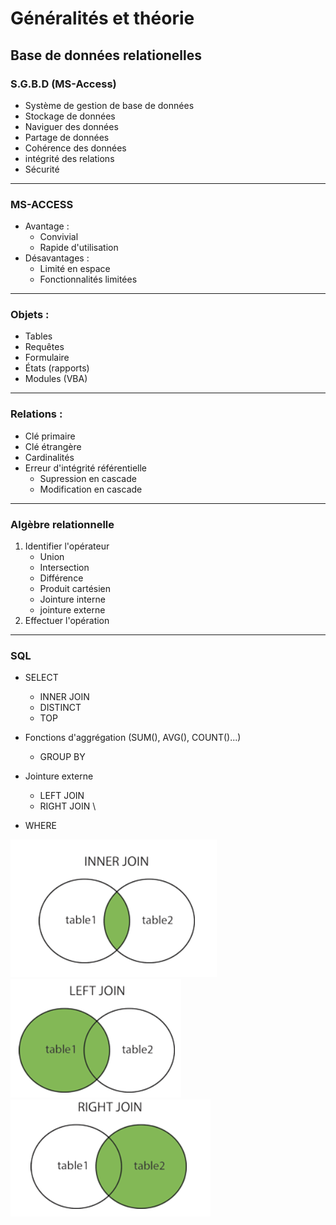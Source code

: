 # Généralités et théorie
## Base de données **relationelles**
### S.G.B.D (MS-Access)
- Système de gestion de base de données
- Stockage de données
- Naviguer des données
- Partage de données
- Cohérence des données
- intégrité des relations
- Sécurité
---

### MS-ACCESS
- Avantage : 
  - Convivial
  - Rapide d'utilisation
- Désavantages : 
  - Limité en espace
  - Fonctionnalités limitées
---

### Objets :
- Tables
- Requêtes 
- Formulaire
- États (rapports)
- Modules (VBA)
---

### Relations :
- Clé primaire
- Clé étrangère
- Cardinalités
- Erreur d'intégrité référentielle
  - Supression en cascade
  - Modification en cascade
---

### Algèbre relationnelle
1. Identifier l'opérateur
   - Union
   - Intersection
   - Différence
   - Produit cartésien
   - Jointure interne
   - jointure externe
1. Effectuer l'opération
---

### SQL
- SELECT
  - INNER JOIN
  - DISTINCT
  - TOP


- Fonctions d'aggrégation (SUM(), AVG(), COUNT()...)
  - GROUP BY

- Jointure externe
  - LEFT JOIN
  - RIGHT JOIN \

- WHERE

![](img/innerjoin.PNG)
![](img/leftjoin.PNG)
![](img/rightjoin.PNG)

